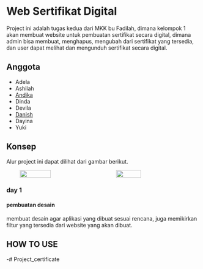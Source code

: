 
# Web Sertifikat Digital
Project ini adalah tugas kedua dari MKK bu Fadilah, dimana kelompok 1 akan membuat website untuk pembuatan sertifikat secara digital, dimana admin bisa membuat, menghapus, mengubah dari sertifikat yang tersedia, dan user dapat melihat dan mengunduh sertifikat secara digital.

## Anggota
- Adela
- Ashilah
- [Andika](https://github.com/0rcaaa)
- Dinda
- Devila
- [Danish](https://github.com/tyonis72)
- Dayina
- Yuki

## Konsep
Alur project ini dapat dilihat dari gambar berikut.
<div style="display: flex; justify-content: center; gap: 50px; items: center;">
  <img width="40%" src="https://github.com/user-attachments/assets/8f33ff61-fb56-4897-bc96-f929c6d048a9">
  <img width="36%" src="https://github.com/user-attachments/assets/131d2fec-c10e-4838-bc23-65f3d8aaa56f">
</div>

### day 1
#### pembuatan desain
membuat desain agar aplikasi yang dibuat sesuai rencana, juga memikirkan filtur yang tersedia dari website yang akan dibuat.

## HOW TO USE
-#   P r o j e c t _ c e r t i f i c a t e  
 